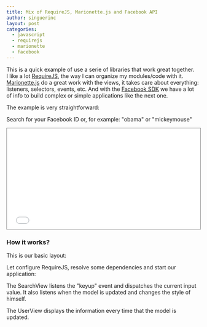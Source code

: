 ```yaml
---
title: Mix of RequireJS, Marionette.js and Facebook API
author: singuerinc
layout: post
categories:
  - javascript
  - requirejs
  - marionette
  - facebook
---
```


This is a quick example of use a serie of libraries that work great together.<br/>I like a lot <a href="http://requirejs.org" target="\_blank">RequireJS</a>, the way I can organize my modules/code with it. <a href="http://marionettejs.com/">Marionette.js</a> do a great work with the views, it takes care about everything: listeners, selectors, events, etc. And with the <a href="https://developers.facebook.com/docs/javascript" target="\_blank">Facebook SDK</a> we have a lot of info to build complex or simple applications like the next one.

The example is very straightforward:

Search for your Facebook ID or, for example: "obama" or "mickeymouse"

<iframe src="/code/labs/require-marionette-facebook/index.html" style="border: 1px solid grey; width: 100%; height: 263px;"></iframe>

<!--break-->

### How it works?
This is our basic layout:
<script src="https://gist.github.com/singuerinc/7f3c46af46752ae2aa81.js?file=index.html"></script>
Let configure RequireJS, resolve some dependencies and start our application:
<script src="https://gist.github.com/singuerinc/7f3c46af46752ae2aa81.js?file=main.js"></script>
<script src="https://gist.github.com/singuerinc/7f3c46af46752ae2aa81.js?file=app.js"></script>

The SearchView listens the "keyup" event and dispatches the current input value. It also listens when the model is updated and changes the style of himself.

<script src="https://gist.github.com/singuerinc/7f3c46af46752ae2aa81.js?file=SearchView.js"></script>

The UserView displays the information every time that the model is updated.

<script src="https://gist.github.com/singuerinc/7f3c46af46752ae2aa81.js?file=UserView.js"></script>
